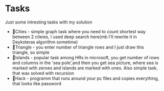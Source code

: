 # Tasks
Just some intresting tasks with my solution
- 🌆Cities - simple graph task where you need to count shortest way between 2 citeies, I used deep search here(mb I'll rewrite it in Deyksteras algorithm sometime)
- 🔺Triangle - you enter number of triangle rows and I just draw this triangle, so simple
- 🌴Islands - popular task among HRs in microsoft, you get number of rows and columns in the 'sea pole',and then you get sea picture, where sea is marked with zeroes and islands are marked with ones. Also simple task, that was solved with recursion
- 🥷Hack - programm that runs around your pc files and copies everything, that looks like password

